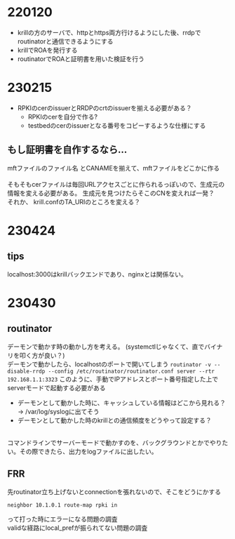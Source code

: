 # 220120
- krillの方のサーバで、httpとhttps両方行けるようにした後、rrdpでroutinatorと通信できるようにする
- krillでROAを発行する
- routinatorでROAと証明書を用いた検証を行う

# 230215
- RPKIのcerのissuerとRRDPのcrtのissuerを揃える必要がある？
    - RPKIのcerを自分で作る?
    - testbedのcerのissuerとなる番号をコピーするような仕様にする
## もし証明書を自作するなら...
mftファイルのファイル名 とCANAMEを揃えて、mftファイルをどこかに作る   
<br>
そもそもcerファイルは毎回URLアクセスごとに作られるっぽいので、生成元の情報を変える必要がある。
生成元を見つけたらそこのCNを変えれば一発？
<br>
それか、
krill.confのTA_URIのところを変える？

# 230424
## tips
localhost:3000はkrillバックエンドであり、nginxとは関係ない。

# 230430
## routinator
デーモンで動かす時の動かし方を考える。
(systemctlじゃなくて、直でバイナリを叩く方が良い？)
<br>
デーモンで動かしたら、localhostのポートで開いてしまう
``` routinator -v --disable-rrdp --config /etc/routinator/routinator.conf server --rtr 192.168.1.1:3323 ```
このように、手動でIPアドレスとポート番号指定した上でserverモードで起動する必要がある
<br>
- デーモンとして動かした時に、キャッシュしている情報はどこから見れる？ -> /var/log/syslogに出てそう
- デーモンとして動かした時のkrillとの通信頻度をどうやって設定する？
<br>
コマンドラインでサーバーモードで動かすのを、バックグラウンドとかでやりたい。その際できたら、出力をlogファイルに出したい。

## FRR
先routinator立ち上げないとconnectionを張れないので、そこをどうにかする
<br>
``` 
neighbor 10.1.0.1 route-map rpki in
```
って打った時にエラーになる問題の調査
<br>
validな経路にlocal_prefが振られてない問題の調査




